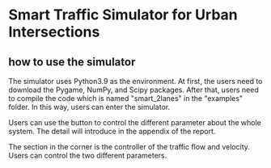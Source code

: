 # Smart Traffic Simulator for Urban Intersections

## how to use the simulator

The simulator uses Python3.9 as the environment. At first, the users need to download the Pygame, NumPy, and Scipy packages. After that, users need to compile the code which is named "smart\_2lanes" in the "examples" folder. In this way, users can enter the simulator.

Users can use the button to control the different parameter about the whole system. The detail will introduce in the appendix of the report.

The section in the corner is the controller of the traffic flow and velocity. Users can control the two different parameters.

